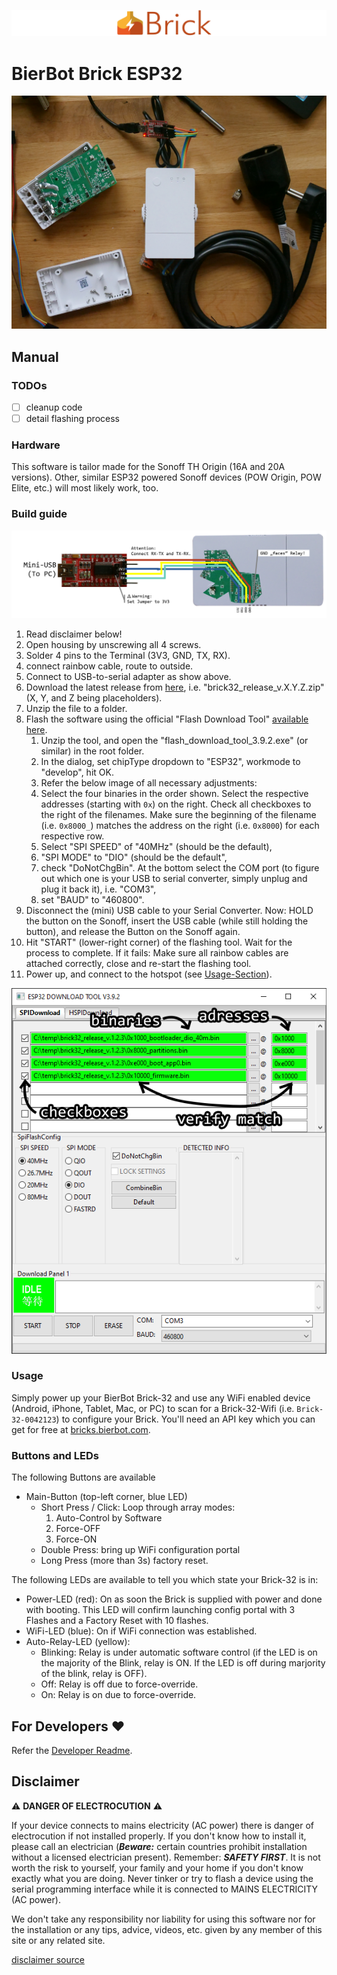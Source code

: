 ![Bricks](./docs/logo.png)
# BierBot Brick ESP32

![Bricks](./docs/build_s.jpg)

## Manual

### TODOs

- [ ] cleanup code
- [ ] detail flashing process

### Hardware

This software is tailor made for the Sonoff TH Origin (16A and 20A versions). Other, similar ESP32 powered Sonoff devices (POW Origin, POW Elite, etc.) will most likely work, too.

### Build guide

![Brick32 wiring](./docs/wiring.png)

1. Read disclaimer below!
1. Open housing by unscrewing all 4 screws.
1. Solder 4 pins to the Terminal (3V3, GND, TX, RX).
1. connect rainbow cable, route to outside.
1. Connect to USB-to-serial adapter as show above.
1. Download the latest release from [here](https://github.com/BernhardSchlegel/Brick-ESP32/releases/latest), i.e. "brick32_release_v.X.Y.Z.zip" (X, Y, and Z being placeholders).
1. Unzip the file to a folder.
1. Flash the software using the official "Flash Download Tool" [available here](https://espressif.com/en/support/download/other-tools).
   1. Unzip the tool, and open the "flash_download_tool_3.9.2.exe" (or similar) in the root folder.
   1. In the dialog, set chipType dropdown to "ESP32", workmode to "develop", hit OK.
   1. Refer the below image of all necessary adjustments:
     1. Select the four binaries in the order shown. Select the respective addresses (starting with `0x`) on the right. Check all checkboxes to  the right of the filenames. Make sure the beginning of the filename (i.e. `0x8000_`) matches the address on the right (i.e. `0x8000`) for  each respective row. 
     1. Select "SPI SPEED" of "40MHz" (should be the default), 
     1. "SPI MODE" to "DIO" (should be the default", 
     1. check "DoNotChgBin". At the bottom select the COM port (to figure out which one is your USB to serial converter, simply unplug and plug it  back it), i.e. "COM3", 
     1. set "BAUD" to "460800".
1. Disconnect the (mini) USB cable to your Serial Converter. Now: HOLD the button on the Sonoff, insert the USB cable (while still holding the button), and release the Button on the Sonoff again.
1. Hit "START" (lower-right corner) of the flashing tool. Wait for the process to complete. If it fails: Make sure all rainbow cables are attached correctly, close and re-start the flashing tool.
1. Power up, and connect to the hotspot (see [Usage-Section](#Usage)).

![Flash download tool settings](./docs/flash_download_tool_settings.png)

### Usage

Simply power up your BierBot Brick-32 and use any WiFi enabled device (Android, iPhone, Tablet, Mac, or PC) to scan for a Brick-32-Wifi (i.e. `Brick-32-0042123`) to configure your Brick. You'll need an API key which you can get for free at [bricks.bierbot.com](https://bricks.bierbot.com).

### Buttons and LEDs

The following Buttons are available

- Main-Button (top-left corner, blue LED)
  - Short Press / Click: Loop through array modes:
    1. Auto-Control by Software
    2. Force-OFF
    3. Force-ON
  - Double Press: bring up WiFi configuration portal
  - Long Press (more than 3s) factory reset.

The following LEDs are available to tell you which state your Brick-32 is in:

- Power-LED (red): On as soon the Brick is supplied with power and done with booting. This LED will confirm launching config portal with 3 Flashes and a Factory Reset with 10 flashes.
- WiFi-LED (blue): On if WiFi connection was established.
- Auto-Relay-LED (yellow):
   - Blinking: Relay is under automatic software control (if the LED is on the majority of the Blink, relay is ON. If the LED is off during marjority of the blink, relay is OFF).
   - Off: Relay is off due to force-override.
   - On: Relay is on due to force-override.

## For Developers :heart:

Refer the [Developer Readme](./docs/DEV.MD).

## Disclaimer

:warning: **DANGER OF ELECTROCUTION** :warning:

If your device connects to mains electricity (AC power) there is danger of electrocution if not installed properly. If you don't know how to install it, please call an electrician (***Beware:*** certain countries prohibit installation without a licensed electrician present). Remember: _**SAFETY FIRST**_. It is not worth the risk to yourself, your family and your home if you don't know exactly what you are doing. Never tinker or try to flash a device using the serial programming interface while it is connected to MAINS ELECTRICITY (AC power).

We don't take any responsibility nor liability for using this software nor for the installation or any tips, advice, videos, etc. given by any member of this site or any related site.

[disclaimer source](https://github.com/arendst/Tasmota/edit/development/README.md)
